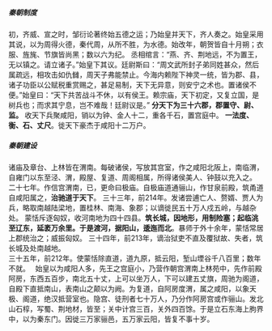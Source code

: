 ##### 秦朝制度
初，齐威、宣之时，邹衍论著终始五德之运；乃始皇并天下，齐人奏之。始皇采用其说，以为周得火德，秦代周，从所不胜，为水德。始改年，朝贺皆自十月朔；衣服、旌旄、节旗皆尚黑；数以六为纪。
丞相绾言：“燕、齐、荆地远，不为置王，无以镇之。请立诸子。”始皇下其议。廷尉斯曰：“周文武所封子弟同姓甚众，然后属疏远，相攻击如仇雠，周天子弗能禁止。今海内赖陛下神灵一统，皆为郡、县，诸子功臣以公赋税重赏赐之，甚足易制，天下无异意，则安宁之术也。置诸侯不便。”始皇曰：“天下共苦战斗不休，以有侯王。赖宗庙，天下初定，又复立国，是树兵也；而求其宁息，岂不难哉！廷尉议是。”
**分天下为三十六郡，郡置守、尉、监。**
收天下兵聚咸阳，销以为钟、金人十二，重各千石，置宫庭中。
**一法度、衡、石、丈尺**。徙天下豪杰于咸阳十二万户。

##### 秦朝建设
诸庙及章台、上林皆在渭南。每破诸侯，写放其宫室，作之咸阳北阪上，南临渭，自雍门以东至泾、渭，殿屋、复道、周阁相属，所得诸侯美人、钟鼓以充入之。
二十七年。作信宫渭南，已，更命曰极庙。自极庙道通骊山，作甘泉前殿，筑甬道自咸阳属之，**治驰道于天下**。
三十三年，前214年。发诸尝逋亡人、赘婿、贾人为兵，略取南越陆梁地，置桂林、南海、象郡；以谪徙民五十万人戍五岭，与越杂处。
蒙恬斥逐匈奴，收河南地为四十四县。**筑长城，因地形，用制险塞；起临洮至辽东，延袤万余里。于是渡河，据阳山，逶迤而北**。暴师于外十余年，蒙恬常居上郡统治之；威振匈奴。
三十四年，前213年，谪治狱吏不直及覆狱故、失者，筑长城及处南越地。   
三十五年，前212年。使蒙恬除直道，道九原，抵云阳，堑山堙谷千八百里；数年不就。　
始皇以为咸阳人多，先王之宫庭小，乃营作朝宫渭南上林苑中，先作前殿阿房，东西五百步，南北五十丈，上可以坐万人，下可以建五丈旗，周驰为阁道，自殿下直抵南山，表南山之颠以为阙。为复道，自阿房度渭，属之咸阳，以象天极、阁道，绝汉抵营室也。隐宫、徒刑者七十万人，乃分作阿房宫或作骊山。发北山石椁，写蜀、荆地材，皆至；关中计宫三百，关外四百馀。于是立石东海上朐界中，以为秦东门。因徙三万家骊邑，五万家云阳，皆复不事十岁。




